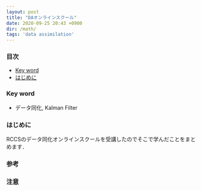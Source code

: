```yaml
---
layout: post
title: "DAオンラインスクール"
date: 2020-09-25 20:43 +0900
dir: /math/
tags: 'data assimilation'
---
```


### 目次
- [Key word](#key-word)
- [はじめに](#はじめに)


### Key word
- データ同化, Kalman Filter

### はじめに
RCCSのデータ同化オンラインスクールを受講したのでそこで学んだことをまとめます．


<!-- memo
- 大自由度系での計算
- lorenzモデルの便利さ
- da領域の研究の活発さ
- additive inflationを使わない理由
- サンプル誤差推定の難しさ
 -->


### 参考

### 注意